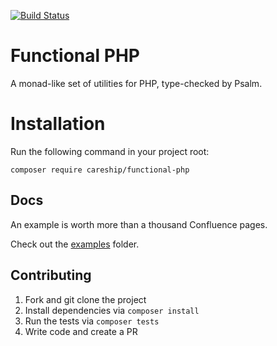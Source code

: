 [![Build Status](https://travis-ci.com/CareshipIT/functional-php.svg?branch=master)](https://travis-ci.com/CareshipIT/functional-php)

# Functional PHP
A monad-like set of utilities for PHP, type-checked by Psalm.

# Installation
Run the following command in your project root:

`composer require careship/functional-php`

## Docs
An example is worth more than a thousand Confluence pages.

Check out the [examples](examples) folder.

## Contributing
1. Fork and git clone the project
2. Install dependencies via `composer install`
3. Run the tests via `composer tests`
4. Write code and create a PR
